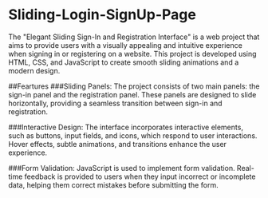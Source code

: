 # Sliding-Login-SignUp-Page
The "Elegant Sliding Sign-In and Registration Interface" is a web project that aims to provide users with a visually appealing and intuitive experience when signing in or registering on a website. This project is developed using HTML, CSS, and JavaScript to create smooth sliding animations and a modern design.

##Feartures
###Sliding Panels: 
The project consists of two main panels: the sign-in panel and the registration panel. These panels are designed to slide horizontally, providing a seamless transition between sign-in and registration.

###Interactive Design: 
The interface incorporates interactive elements, such as buttons, input fields, and icons, which respond to user interactions. Hover effects, subtle animations, and transitions enhance the user experience.

###Form Validation: 
JavaScript is used to implement form validation. Real-time feedback is provided to users when they input incorrect or incomplete data, helping them correct mistakes before submitting the form.

